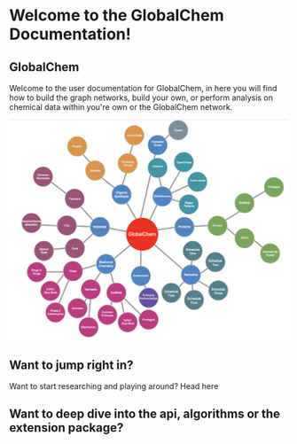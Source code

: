 # Welcome to the GlobalChem Documentation!

## GlobalChem&#x20;

Welcome to the user documentation for GlobalChem, in here you will find how to build the graph networks, build your own, or perform analysis on chemical data within you're own or the GlobalChem network.

![](<.gitbook/assets/Screen Shot 2022-02-20 at 8.55.43 AM.png>)

## Want to jump right in?

Want to start researching and playing around? Head here

## Want to deep dive into the api, algorithms or the extension package?
